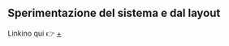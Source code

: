 Sperimentazione del sistema e dal layout
---
Linkino qui 👉 [+](https://editor.p5js.org/irene.crln/sketches/b1DFphYnQ)
